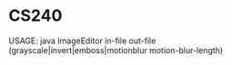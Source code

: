 # CS240
USAGE: java ImageEditor in-file out-file (grayscale|invert|emboss|motionblur motion-blur-length)
